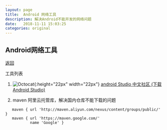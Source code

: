 ```yaml
---
layout: page
title:  Android 网络工具
description: 解决Android不能开发的网络问题
date:   2018-11-11 15:03:25
categories: original
---
```

## Android网络工具

[返回](./)

工具列表

 
1. ![Octocat](https://developer.android.com/images/kotlin/optimized-for-kotlin/android-studio.png){:height="22px" width="22px"} 
<a href="http://www.android-studio.org/" target="_blank">android Studio 中文社区 (下载Android Studio) </a>
     
 
1. maven 阿里云托管库，解决国内仓库不能下载的问题

 
 ```
    maven { url 'http://maven.aliyun.com/nexus/content/groups/public/' }
    maven { url 'https://maven.google.com/'
            name 'Google' }
 ``` 

    
        
 




